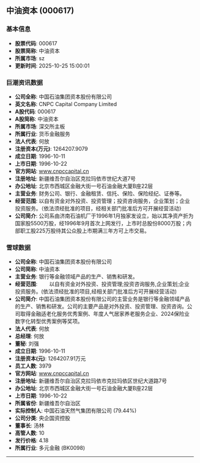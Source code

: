 ## 中油资本 (000617)

### 基本信息

- **股票代码**: 000617
- **股票简称**: 中油资本
- **所属市场**: sz
- **更新时间**: 2025-10-25 15:00:01

### 巨潮资讯数据

- **公司全称**: 中国石油集团资本股份有限公司
- **英文名称**: CNPC Capital Company Limited
- **A股代码**: 000617
- **A股简称**: 中油资本
- **所属市场**: 深交所主板
- **所属行业**: 货币金融服务
- **法人代表**: 何放
- **注册资本(万元)**: 1264207.9079
- **成立日期**: 1996-10-11
- **上市日期**: 1996-10-22
- **官方网站**: www.cnpccapital.cn
- **注册地址**: 新疆维吾尔自治区克拉玛依市世纪大道7号
- **办公地址**: 北京市西城区金融大街一号石油金融大厦B座22层
- **主营业务**: 财务公司、银行、金融租赁、信托、保险、保险经纪、证券等。
- **经营范围**: 以自有资金对外投资、投资管理；投资咨询服务，企业策划；企业投资服务。（依法须经批准的项目，经相关部门批准后方可开展经营活动）
- **公司简介**: 公司系由济南石油机厂于1996年1月独家发设立，始以其净资产折为国家股5500万股，经1996年9月首次上网发行，上市时总股份8000万股；内部职工股225万股待其公众股上市期满三年方可上市交易。

### 雪球数据

- **公司全称**: 中国石油集团资本股份有限公司
- **公司简称**: 中油资本
- **主营业务**: 银行等金融领域产品的生产、销售和研发。
- **经营范围**: 　　以自有资金对外投资、投资管理;投资咨询服务,企业策划;企业投资服务。(依法须经批准的项目,经相关部门批准后方可开展经营活动)
- **公司简介**: 中国石油集团资本股份有限公司的主营业务是银行等金融领域产品的生产、销售和研发。公司的主要产品是对外投资、投资管理、投资咨询。公司取得金融适老化服务优秀案例、年度人气居家养老服务企业、2024保险业数字化转型优秀案例等奖项。
- **法人代表**: 何放
- **总经理**: 何放
- **董秘**: 刘强
- **成立日期**: 1996-10-11
- **注册资本(元)**: 1264207.91万元
- **员工人数**: 3979
- **官方网站**: www.cnpccapital.cn
- **注册地址**: 新疆维吾尔自治区克拉玛依市克拉玛依区世纪大道路7号
- **办公地址**: 北京市西城区金融大街一号石油金融大厦B座22层
- **上市日期**: 1996-10-22
- **所属省份**: 新疆维吾尔自治区
- **实际控制人**: 中国石油天然气集团有限公司 (79.44%)
- **公司分类**: 央企国资控股
- **董事长**: 汤林
- **高管人数**: 10
- **发行价格**: 4.18
- **所属行业**: 多元金融 (BK0098)

---